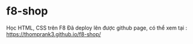 # f8-shop
Học HTML, CSS trên F8
Đã deploy lên được github page, có thể xem tại : https://thomprank3.github.io/f8-shop/
